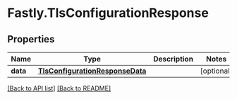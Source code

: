 # Fastly.TlsConfigurationResponse

## Properties

Name | Type | Description | Notes
------------ | ------------- | ------------- | -------------
**data** | [**TlsConfigurationResponseData**](TlsConfigurationResponseData.md) |  | [optional] 



[[Back to API list]](../../README.md#endpoints) [[Back to README]](../../README.md)
